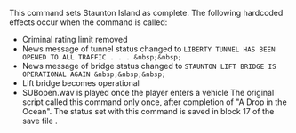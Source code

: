 This command sets Staunton Island as complete. The following hardcoded effects occur when the command is called:

- Criminal rating limit removed
- News message of tunnel status changed to `LIBERTY TUNNEL HAS BEEN OPENED TO ALL TRAFFIC . . . &nbsp;&nbsp;`
- News message of bridge status changed to `STAUNTON LIFT BRIDGE IS OPERATIONAL AGAIN &nbsp;&nbsp;&nbsp;`
- Lift bridge becomes operational
- SUBopen.wav is played once the player enters a vehicle
  The original script called this command only once, after completion of "A Drop in the Ocean". The status set with this command is saved in block 17 of the save file .
